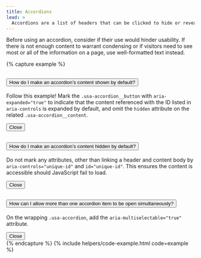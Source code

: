 ```yaml
---
title: Accordions
lead: >
  Accordions are a list of headers that can be clicked to hide or reveal additional content.
---
```


Before using an accordion, consider if their use would hinder usability. If there is not enough content to warrant condensing or if visitors need to see most or all of the information on a page, use well-formatted text instead.

{% capture example %}
<div class="usa-accordion usa-accordion--bordered" data-test="accordion">
  <!-- Use the accurate heading level to maintain the document outline -->
  <h2 class="usa-accordion__heading">
    <button class="usa-accordion__button" aria-expanded="true" aria-controls="unique-id-1">
      How do I make an accordion’s content shown by default?
    </button>
  </h2>
  <div id="unique-id-1" class="usa-accordion__container">
    <div class="usa-accordion__content usa-prose">
      <p>Follow this example! Mark the <code>.usa-accordion__button</code> with <code>aria-expanded="true"</code> to indicate that the content referenced with the ID listed in <code>aria-controls</code> is expanded by default, and omit the <code>hidden</code> attribute on the related <code>.usa-accordion__content</code>.</p>
    </div>
    <button class="usa-accordion__close-button">Close</button>
  </div>

  <h2 class="usa-accordion__heading">
    <button class="usa-accordion__button" aria-controls="unique-id-2">
      How do I make an accordion’s content hidden by default?
    </button>
  </h2>
  <div id="unique-id-2" class="usa-accordion__container">
    <div class="usa-accordion__content usa-prose">
      <p>Do not mark any attributes, other than linking a header and content body by <code>aria-controls="unique-id"</code> and <code>id="unique-id"</code>. This ensures the content is accessible should JavaScript fail to load.</p>
    </div>
    <button class="usa-accordion__close-button">Close</button>
  </div>

  <h2 class="usa-accordion__heading">
    <button class="usa-accordion__button" aria-controls="unique-id-3">
      How can I allow more than one accordion item to be open simultaneously?
    </button>
  </h2>
  <div id="unique-id-3" class="usa-accordion__container">
    <div class="usa-accordion__content usa-prose">
      <p>On the wrapping <code>.usa-accordion</code>, add the <code>aria-multiselectable="true"</code> attribute.</p>
    </div>
    <button class="usa-accordion__close-button">Close</button>
  </div>
</div>
{% endcapture %}
{% include helpers/code-example.html code=example %}
